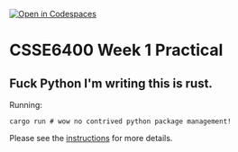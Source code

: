 [![Open in Codespaces](https://classroom.github.com/assets/launch-codespace-7f7980b617ed060a017424585567c406b6ee15c891e84e1186181d67ecf80aa0.svg)](https://classroom.github.com/open-in-codespaces?assignment_repo_id=13957555)
# CSSE6400 Week 1 Practical

## Fuck Python I'm writing this is rust.

Running:
```
cargo run # wow no contrived python package management!
```

Please see the [instructions](https://csse6400.uqcloud.net/practicals/week01.pdf) for more details.
